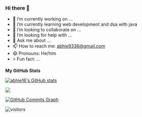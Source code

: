### Hi there 👋

- 🔭 I’m currently working on ...
- 🌱 I’m currently learning web development and dsa with java
- 👯 I’m looking to collaborate on ...
- 🤔 I’m looking for help with ...
- 💬 Ask me about ...
- 📫 How to reach me: abhie9336@gmail.com
- 😄 Pronouns: He/him
- ⚡ Fun fact: ...


<b>My GitHub Stats</b>

<a href="http://www.github.com/abhie16"><img src="https://github-readme-stats.vercel.app/api?username=abhie16&show_icons=true&hide=&count_private=true&title_color=22c55e&text_color=0f172a&icon_color=22c55e&bg_color=ffffff&hide_border=true&show_icons=true" alt="abhie16's GitHub stats" /></a>

<a href="http://www.github.com/amelia2802"><img src="https://github-readme-streak-stats.herokuapp.com/?user=abhie16&stroke=0f172a&background=ffffff&ring=22c55e&fire=22c55e&currStreakNum=0f172a&currStreakLabel=22c55e&sideNums=0f172a&sideLabels=0f172a&dates=0f172a&hide_border=true" /></a>

<a href="http://www.github.com/abhie16"><img src="https://activity-graph.herokuapp.com/graph?username=abhie16&bg_color=ffffff&color=0f172a&line=22c55e&point=0f172a&area_color=ffffff&area=true&hide_border=true&custom_title=GitHub%20Commits%20Graph" alt="GitHub Commits Graph" /></a>


![visitors](https://visitor-badge.laobi.icu/badge?page_id=abhie16/abhie16)
